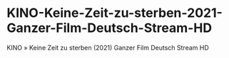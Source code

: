 # KINO-Keine-Zeit-zu-sterben-2021-Ganzer-Film-Deutsch-Stream-HD
KINO » Keine Zeit zu sterben (2021) Ganzer Film Deutsch Stream HD
